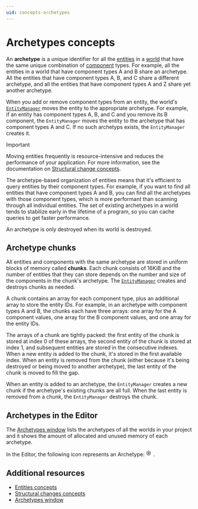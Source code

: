 ```yaml
---
uid: concepts-archetypes
---
```


# Archetypes concepts

An **archetype** is a unique identifier for all the [entities](concepts-entities.md) in a [world](concepts-worlds.md) that have the same unique combination of [component](concepts-components.md) types. For example, all the entities in a world that have component types A and B share an archetype. All the entities that have component types A, B, and C share a different archetype, and all the entities that have component types A and Z share yet another archetype.

When you add or remove component types from an entity, the world's [`EntityManager`](xref:Unity.Entities.EntityManager) moves the entity to the appropriate archetype. For example, if an entity has component types A, B, and C and you remove its B component, the `EntityManager` moves the entity to the archetype that has component types A and C. If no such archetyps exists, the `EntityManager` creates it. 


>[!IMPORTANT]
>Moving entities frequently is resource-intensive and reduces the performance of your application. For more information, see the documentation on  [Structural change concepts](concepts-structural-changes.md).

The archetype-based organization of entities means that it's efficient to query entities by their component types. For example, if you want to find all entities that have component types A and B, you can find all the archetypes with those component types, which is more performant than scanning through all individual entities. The set of existing archetypes in a world tends to stabilize early in the lifetime of a program, so you can cache queries to get faster performance.

An archetype is only destroyed when its world is destroyed.

## Archetype chunks

All entities and components with the same archetype are stored in uniform blocks of memory called **chunks**. Each chunk consists of 16KiB and the number of entities that they can store depends on the number and size of the components in the chunk's archetype. The [`EntityManager`](xref:Unity.Entities.EntityManager) creates and destroys chunks as needed.

A chunk contains an array for each component type, plus an additional array to store the entity IDs. For example, in an archetype with component types A and B, the chunks each have three arrays: one array for the A component values, one array for the B component values, and one array for the entity IDs.

The arrays of a chunk are tightly packed: the first entity of the chunk is stored at index 0 of these arrays, the second entity of the chunk is stored at index 1, and subsequent entities are stored in the consecutive indexes. When a new entity is added to the chunk, it's stored in the first available index. When an entity is removed from the chunk (either because it's being destroyed or being moved to another archetype), the last entity of the chunk is moved to fill the gap.

When an entity is added to an archetype, the `EntityManager` creates a new chunk if the archetype's existing chunks are all full. When the last entity is removed from a chunk, the `EntityManager` destroys the chunk.

## Archetypes in the Editor

The [Archetypes window](editor-archetypes-window.md) lists the archetypes of all the worlds in your project and it shows the amount of allocated and unused memory of each archetype.

In the Editor, the following icon represents an Archetype: ![](images/editor-archetype-icon.png) . 

## Additional resources

* [Entities concepts](concepts-entities.md)
* [Structural changes concepts](concepts-structural-changes.md)
* [Archetypes window](editor-archetypes-window.md)